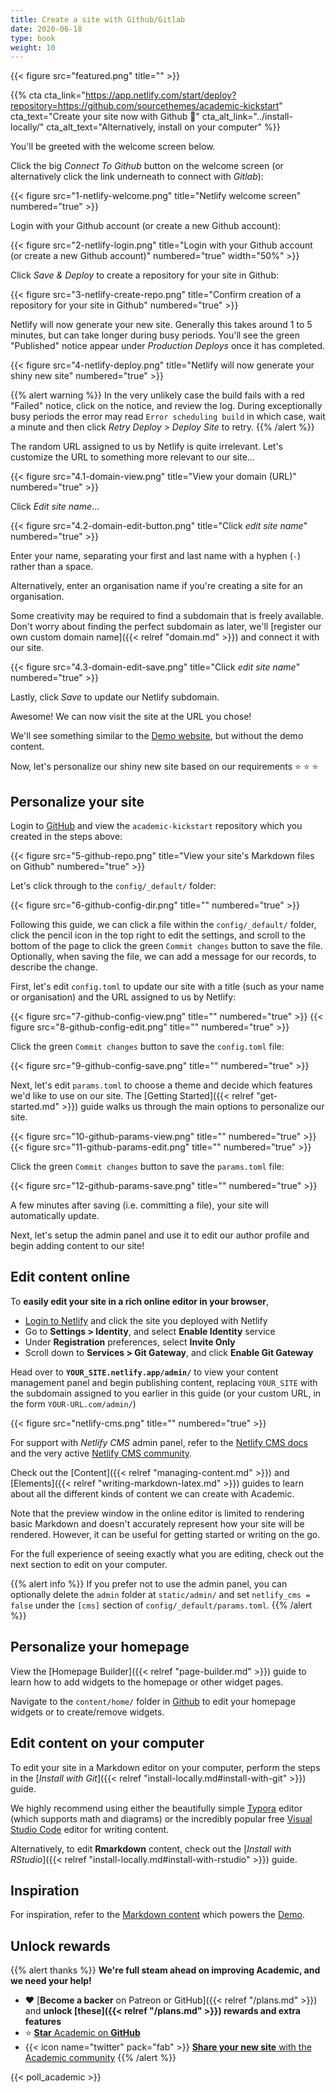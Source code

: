 ```yaml
---
title: Create a site with Github/Gitlab
date: 2020-06-18
type: book
weight: 10
---
```


{{< figure src="featured.png" title="" >}}

{{% cta cta_link="https://app.netlify.com/start/deploy?repository=https://github.com/sourcethemes/academic-kickstart" cta_text="Create your site now with Github :rocket:" cta_alt_link="../install-locally/" cta_alt_text="Alternatively, install on your computer" %}}

You'll be greeted with the welcome screen below.

Click the big _Connect To Github_ button on the welcome screen (or alternatively click the link underneath to connect with _Gitlab_):

{{< figure src="1-netlify-welcome.png" title="Netlify welcome screen" numbered="true" >}}

Login with your Github account (or create a new Github account):

{{< figure src="2-netlify-login.png" title="Login with your Github account (or create a new Github account)" numbered="true" width="50%" >}}

Click _Save & Deploy_ to create a repository for your site in Github:

{{< figure src="3-netlify-create-repo.png" title="Confirm creation of a repository for your site in Github" numbered="true" >}}

Netlify will now generate your new site. Generally this takes around 1 to 5 minutes, but can take longer during busy periods. You'll see the green "Published" notice appear under _Production Deploys_ once it has completed.

{{< figure src="4-netlify-deploy.png" title="Netlify will now generate your shiny new site" numbered="true" >}}

{{% alert warning %}}
In the very unlikely case the build fails with a red "Failed" notice, click on the notice, and review the log. During exceptionally busy periods the error may read `Error scheduling build` in which case, wait a minute and then click _Retry Deploy > Deploy Site_ to retry.
{{% /alert %}}

The random URL assigned to us by Netlify is quite irrelevant. Let's customize the URL to something more relevant to our site...

{{< figure src="4.1-domain-view.png" title="View your domain (URL)" numbered="true" >}}

Click _Edit site name_...

{{< figure src="4.2-domain-edit-button.png" title="Click _edit site name_" numbered="true" >}}

Enter your name, separating your first and last name with a hyphen (`-`) rather than a space.

Alternatively, enter an organisation name if you're creating a site for an organisation.

Some creativity may be required to find a subdomain that is freely available. Don't worry about finding the perfect subdomain as later, we'll [register our own custom domain name]({{< relref "domain.md" >}}) and connect it with our site.

{{< figure src="4.3-domain-edit-save.png" title="Click _edit site name_" numbered="true" >}}

Lastly, click _Save_ to update our Netlify subdomain.

Awesome! We can now visit the site at the URL you chose!

We'll see something similar to the [Demo website](https://academic-demo.netlify.app/), but without the demo content.

Now, let's personalize our shiny new site based on our requirements :star: :star: :star:

## Personalize your site

Login to [GitHub](https://github.com/) and view the `academic-kickstart` repository which you created in the steps above:

{{< figure src="5-github-repo.png" title="View your site's Markdown files on Github" numbered="true" >}}

Let's click through to the `config/_default/` folder:

{{< figure src="6-github-config-dir.png" title="" numbered="true" >}}

Following this guide, we can click a file within the `config/_default/` folder, click the pencil icon in the top right to edit the settings, and scroll to the bottom of the page to click the green `Commit changes` button to save the file. Optionally, when saving the file, we can add a message for our records, to describe the change.

First, let's edit `config.toml` to update our site with a title (such as your name or organisation) and the URL assigned to us by Netlify:

{{< figure src="7-github-config-view.png" title="" numbered="true" >}}
{{< figure src="8-github-config-edit.png" title="" numbered="true" >}}

Click the green `Commit changes` button to save the `config.toml` file:

{{< figure src="9-github-config-save.png" title="" numbered="true" >}}

Next, let's edit `params.toml` to choose a theme and decide which features we'd like to use on our site. The [Getting Started]({{< relref "get-started.md" >}}) guide walks us through the main options to personalize our site.

{{< figure src="10-github-params-view.png" title="" numbered="true" >}}
{{< figure src="11-github-params-edit.png" title="" numbered="true" >}}

Click the green `Commit changes` button to save the `params.toml` file:

{{< figure src="12-github-params-save.png" title="" numbered="true" >}}

A few minutes after saving (i.e. committing a file), your site will automatically update.

Next, let's setup the admin panel and use it to edit our author profile and begin adding content to our site!

## Edit content online

To **easily edit your site in a rich online editor in your browser**,

- [Login to Netlify](https://www.netlify.com/) and click the site you deployed with Netlify
- Go to **Settings > Identity**, and select **Enable Identity** service
- Under **Registration** preferences, select **Invite Only**
- Scroll down to **Services > Git Gateway**, and click **Enable Git Gateway**

Head over to **`YOUR_SITE.netlify.app/admin/`** to view your content management panel and begin publishing content, replacing `YOUR_SITE` with the subdomain assigned to you earlier in this guide (or your custom URL, in the form `YOUR-URL.com/admin/`)

{{< figure src="netlify-cms.png" title="" numbered="true" >}}

For support with _Netlify CMS_ admin panel, refer to the [Netlify CMS docs](https://www.netlifycms.org/docs/add-to-your-site/#authentication) and the very active [Netlify CMS community](https://www.netlifycms.org/community/).

Check out the [Content]({{< relref "managing-content.md" >}}) and [Elements]({{< relref "writing-markdown-latex.md" >}}) guides to learn about all the different kinds of content we can create with Academic.

Note that the preview window in the online editor is limited to rendering basic Markdown and doesn't accurately represent how your site will be rendered. However, it can be useful for getting started or writing on the go.

For the full experience of seeing exactly what you are editing, check out the next section to edit on your computer.

{{% alert info %}}
If you prefer not to use the admin panel, you can optionally delete the `admin` folder at `static/admin/` and set `netlify_cms = false` under the `[cms]` section of `config/_default/params.toml`.
{{% /alert %}}

## Personalize your homepage

View the [Homepage Builder]({{< relref "page-builder.md" >}}) guide to learn how to add widgets to the homepage or other widget pages.

Navigate to the `content/home/` folder in [Github](https://github.com/) to edit your homepage widgets or to create/remove widgets.

## Edit content on your computer

To edit your site in a Markdown editor on your computer, perform the steps in the [*Install with Git*]({{< relref "install-locally.md#install-with-git" >}}) guide.

We highly recommend using either the beautifully simple [Typora](https://www.typora.io) editor (which supports math and diagrams) or the incredibly popular free [Visual Studio Code](https://code.visualstudio.com/) editor for writing content.

Alternatively, to edit **Rmarkdown** content, check out the [*Install with RStudio*]({{< relref "install-locally.md#install-with-rstudio" >}}) guide.

## Inspiration

For inspiration, refer to the [Markdown content](https://github.com/gcushen/hugo-academic/tree/master/exampleSite) which powers the [Demo](https://academic-demo.netlify.app/).

## Unlock rewards

{{% alert thanks %}}
**We're full steam ahead on improving Academic, and we need your help!**

- :heart: [**Become a backer** on Patreon or GitHub]({{< relref "/plans.md" >}}) and **unlock [these]({{< relref "/plans.md" >}}) rewards and extra features**
- ⭐️ [**Star** Academic on **GitHub**](https://github.com/gcushen/hugo-academic)
- {{< icon name="twitter" pack="fab" >}} [**Share your new site** with the Academic community](https://twitter.com/intent/tweet?text=I%27m%20creating%20a%20beautiful%20website%20using%20the%20Academic%20Website%20Builder%20for%20%40GoHugoIO%20by%20%40GeorgeCushen!&amp;hashtags=MadeWithAcademic&amp;url=https://sourcethemes.com/academic/)
{{% /alert %}}

{{< poll_academic >}}
